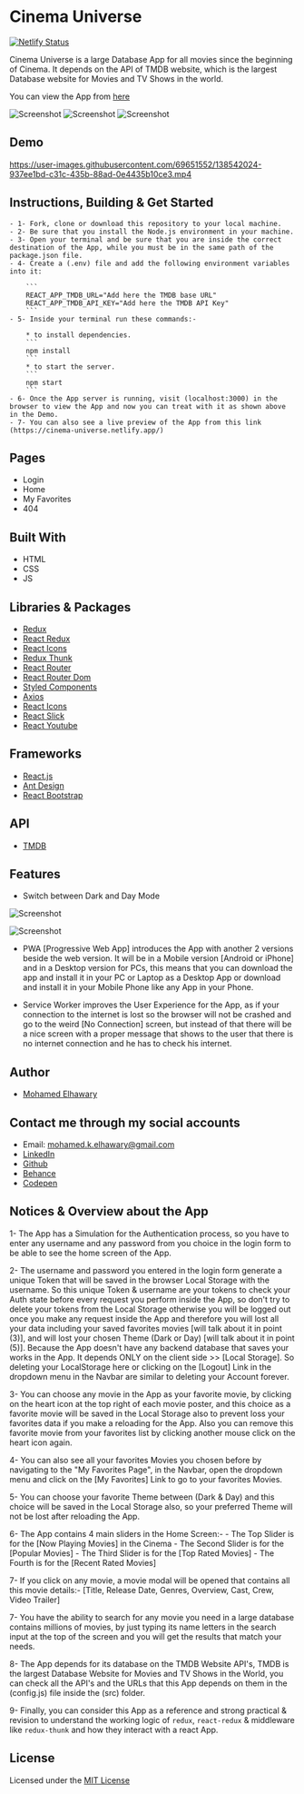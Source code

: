 # Cinema Universe

[![Netlify Status](https://api.netlify.com/api/v1/badges/78a3cf4b-6b1d-44d7-a54a-7a52b9ee1cbb/deploy-status)](https://app.netlify.com/sites/cinema-universe/deploys)

Cinema Universe is a large Database App for all movies since the beginning of Cinema. It depends on the API of TMDB website, which is the largest Database website for Movies and TV Shows in the world.

You can view the App from [here](https://cinema-universe.netlify.app/)

![Screenshot](preview_0.png) 
![Screenshot](preview_1.png) 
![Screenshot](preview_3.png) 

## Demo

https://user-images.githubusercontent.com/69651552/138542024-937ee1bd-c31c-435b-88ad-0e4435b10ce3.mp4

## Instructions, Building & Get Started 

    - 1- Fork, clone or download this repository to your local machine.
    - 2- Be sure that you install the Node.js environment in your machine.
    - 3- Open your terminal and be sure that you are inside the correct destination of the App, while you must be in the same path of the package.json file.
    - 4- Create a (.env) file and add the following environment variables into it:

        ```
        REACT_APP_TMDB_URL="Add here the TMDB base URL"
        REACT_APP_TMDB_API_KEY="Add here the TMDB API Key"
        ```
    - 5- Inside your terminal run these commands:-
    
        * to install dependencies.
        ```
        npm install
        ```
        * to start the server.
        ```
        npm start
        ```
    - 6- Once the App server is running, visit (localhost:3000) in the browser to view the App and now you can treat with it as shown above in the Demo.
    - 7- You can also see a live preview of the App from this link (https://cinema-universe.netlify.app/)

## Pages

* Login
* Home
* My Favorites
* 404 

## Built With

* HTML
* CSS
* JS

## Libraries & Packages

* [Redux](https://redux.js.org/)
* [React Redux](https://react-redux.js.org/)
* [React Icons](https://react-icons.github.io/react-icons/)
* [Redux Thunk](https://www.npmjs.com/package/redux-thunk)
* [React Router](https://www.npmjs.com/package/react-router)
* [React Router Dom](https://www.npmjs.com/package/react-router-dom)
* [Styled Components](https://styled-components.com/)
* [Axios](https://www.npmjs.com/package/axios)
* [React Icons](https://react-icons.github.io/react-icons/)
* [React Slick](https://www.npmjs.com/package/react-slick)
* [React Youtube](https://www.npmjs.com/package/react-youtube)

## Frameworks 

* [React.js](https://reactjs.org/)  
* [Ant Design](https://ant.design/)
* [React Bootstrap](https://react-bootstrap.github.io/)

## API

* [TMDB](https://www.themoviedb.org/)

## Features 

* Switch between Dark and Day Mode

![Screenshot](preview_1.png) 

![Screenshot](preview_2.png) 

* PWA [Progressive Web App] introduces the App with another 2 versions beside the web version. It will be in a Mobile version [Android or iPhone] and in a Desktop version for PCs, this means that you can download the app and install it in your PC or Laptop as a Desktop App or download and install it in your Mobile Phone like any App in your Phone.

* Service Worker improves the User Experience for the App, as if your connection to the internet is lost so the browser will not be crashed and go to the weird [No Connection] screen, but instead of that there will be a nice screen with a proper message that shows to the user that there is no internet connection and he has to check his internet.

## Author

* [Mohamed Elhawary](https://www.linkedin.com/in/mohamed-elhawary14/) 

## Contact me through my social accounts

* Email: mohamed.k.elhawary@gmail.com
* [LinkedIn](https://www.linkedin.com/in/mohamed-elhawary14/)
* [Github](https://github.com/Mohamed-Elhawary)  
* [Behance](https://www.behance.net/mohamed-elhawary14)
* [Codepen](https://codepen.io/Mohamed-ElHawary) 

## Notices & Overview about the App

1- The App has a Simulation for the Authentication process, so you have to enter any username and any password from you choice in the login form to be able to see the home screen of the App.

2- The username and password you entered in the login form generate a unique Token that will be saved in the browser Local Storage with the username. So this unique Token & username are your tokens to check your Auth state before every request you perform inside the App, so don't try to delete your tokens from the Local Storage otherwise you will be logged out once you make any request inside the App and therefore you will lost all your data including your saved favorites movies [will talk about it in point (3)], and will lost your chosen Theme (Dark or Day) [will talk about it in point (5)]. Because the App doesn't have any backend database that saves your works in the App. It depends ONLY on the client side >> [Local Storage]. So deleting your LocalStorage here or clicking on the [Logout] Link in the dropdown menu in the Navbar are similar to deleting your Account forever.

3- You can choose any movie in the App as your favorite movie, by clicking on the heart icon at the top right of each movie poster, and this choice as a favorite movie will be saved in the Local Storage also to prevent loss your favorites data if you make a reloading for the App. Also you can remove this favorite movie from your favorites list by clicking another mouse click on the heart icon again.

4- You can also see all your favorites Movies you chosen before by navigating to the "My Favorites Page", in the Navbar, open the dropdown menu and click on the [My Favorites] Link to go to your favorites Movies.  

5- You can choose your favorite Theme between (Dark & Day) and this choice will be saved in the Local Storage also, so your preferred Theme will not be lost after reloading the App.

6- The App contains 4 main sliders in the Home Screen:-
    - The Top Slider is for the [Now Playing Movies] in the Cinema
    - The Second Slider is for the [Popular Movies]
    - The Third Slider is for the [Top Rated Movies]
    - The Fourth is for the [Recent Rated Movies]

7- If you click on any movie, a movie modal will be opened that contains all this movie details:- [Title, Release Date, Genres, Overview, Cast, Crew, Video Trailer]

7- You have the ability to search for any movie you need in a large database contains millions of movies, by just typing its name letters in the search input at the top of the screen and you will get the results that match your needs.

8- The App depends for its database on the TMDB Website API's, TMDB is the largest Database Website for Movies and TV Shows in the World, you can check all the API's and the URLs that this App depends on them in the (config.js) file inside the (src) folder.

9- Finally, you can consider this App as a reference and strong practical & revision to understand the working logic of `redux`, `react-redux` & middleware like `redux-thunk` and how they interact with a react App.

## License

Licensed under the [MIT License](LICENSE)
